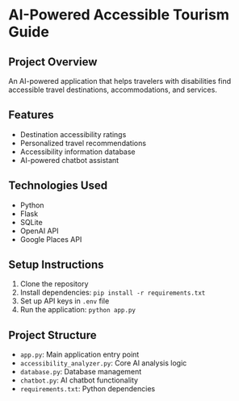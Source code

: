 # AI-Powered Accessible Tourism Guide

## Project Overview
An AI-powered application that helps travelers with disabilities find accessible travel destinations, accommodations, and services.

## Features
- Destination accessibility ratings
- Personalized travel recommendations
- Accessibility information database
- AI-powered chatbot assistant

## Technologies Used
- Python
- Flask
- SQLite
- OpenAI API
- Google Places API

## Setup Instructions
1. Clone the repository
2. Install dependencies: `pip install -r requirements.txt`
3. Set up API keys in `.env` file
4. Run the application: `python app.py`

## Project Structure
- `app.py`: Main application entry point
- `accessibility_analyzer.py`: Core AI analysis logic
- `database.py`: Database management
- `chatbot.py`: AI chatbot functionality
- `requirements.txt`: Python dependencies
